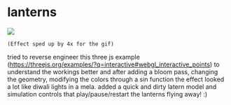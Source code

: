 # lanterns
![](https://github.com/mokshitagupta/lanterns/blob/main/lanterns.gif)

`(Effect sped up by 4x for the gif)`

tried to reverse engineer this three js example (https://threejs.org/examples/?q=interactive#webgl_interactive_points) to understand the workings better and after adding a bloom pass, changing the geometry, modifying the colors through a sin function the effect looked a lot like diwali lights in a mela. added a quick and dirty latern model and simulation controls that play/pause/restart the lanterns flying away! :)
